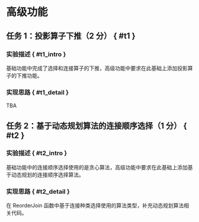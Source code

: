 # 高级功能

## 任务 1：投影算子下推（2 分） { #t1 }

### 实验描述 { #t1_intro }

基础功能中完成了选择和连接算子的下推，高级功能中要求在此基础上添加投影算子的下推功能。

### 实现思路 { #t1_detail }

TBA

## 任务 2：基于动态规划算法的连接顺序选择（1 分） { #t2 }

### 实验描述 { #t2_intro }

基础功能中的连接顺序选择使用的是贪心算法，高级功能中要求在此基础上添加基于动态规划的连接顺序选择算法。

### 实现思路 { #t2_detail }

在 ReorderJoin 函数中基于连接种类选择使用的算法类型，补充动态规划算法相关代码。
